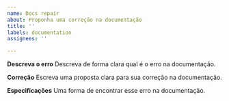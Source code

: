 ```yaml
---
name: Docs repair
about: Proponha uma correção na documentação
title: ''
labels: documentation
assignees: ''

---
```


**Descreva o erro**
Descreva de forma clara qual é o erro na documentação.

**Correção**
Escreva uma proposta clara para sua correção na documentação.

**Especificações**
Uma forma de encontrar esse erro na documentação.
